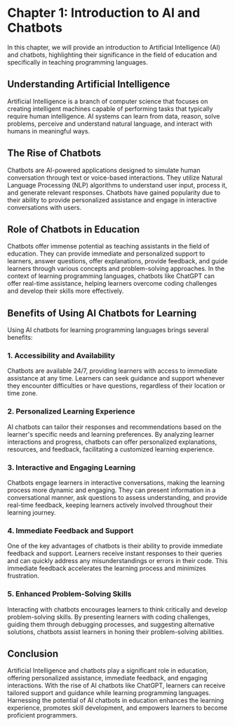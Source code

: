 Chapter 1: Introduction to AI and Chatbots
==========================================

In this chapter, we will provide an introduction to Artificial Intelligence (AI) and chatbots, highlighting their significance in the field of education and specifically in teaching programming languages.

Understanding Artificial Intelligence
-------------------------------------

Artificial Intelligence is a branch of computer science that focuses on creating intelligent machines capable of performing tasks that typically require human intelligence. AI systems can learn from data, reason, solve problems, perceive and understand natural language, and interact with humans in meaningful ways.

The Rise of Chatbots
--------------------

Chatbots are AI-powered applications designed to simulate human conversation through text or voice-based interactions. They utilize Natural Language Processing (NLP) algorithms to understand user input, process it, and generate relevant responses. Chatbots have gained popularity due to their ability to provide personalized assistance and engage in interactive conversations with users.

Role of Chatbots in Education
-----------------------------

Chatbots offer immense potential as teaching assistants in the field of education. They can provide immediate and personalized support to learners, answer questions, offer explanations, provide feedback, and guide learners through various concepts and problem-solving approaches. In the context of learning programming languages, chatbots like ChatGPT can offer real-time assistance, helping learners overcome coding challenges and develop their skills more effectively.

Benefits of Using AI Chatbots for Learning
------------------------------------------

Using AI chatbots for learning programming languages brings several benefits:

### 1. Accessibility and Availability

Chatbots are available 24/7, providing learners with access to immediate assistance at any time. Learners can seek guidance and support whenever they encounter difficulties or have questions, regardless of their location or time zone.

### 2. Personalized Learning Experience

AI chatbots can tailor their responses and recommendations based on the learner's specific needs and learning preferences. By analyzing learner interactions and progress, chatbots can offer personalized explanations, resources, and feedback, facilitating a customized learning experience.

### 3. Interactive and Engaging Learning

Chatbots engage learners in interactive conversations, making the learning process more dynamic and engaging. They can present information in a conversational manner, ask questions to assess understanding, and provide real-time feedback, keeping learners actively involved throughout their learning journey.

### 4. Immediate Feedback and Support

One of the key advantages of chatbots is their ability to provide immediate feedback and support. Learners receive instant responses to their queries and can quickly address any misunderstandings or errors in their code. This immediate feedback accelerates the learning process and minimizes frustration.

### 5. Enhanced Problem-Solving Skills

Interacting with chatbots encourages learners to think critically and develop problem-solving skills. By presenting learners with coding challenges, guiding them through debugging processes, and suggesting alternative solutions, chatbots assist learners in honing their problem-solving abilities.

Conclusion
----------

Artificial Intelligence and chatbots play a significant role in education, offering personalized assistance, immediate feedback, and engaging interactions. With the rise of AI chatbots like ChatGPT, learners can receive tailored support and guidance while learning programming languages. Harnessing the potential of AI chatbots in education enhances the learning experience, promotes skill development, and empowers learners to become proficient programmers.
